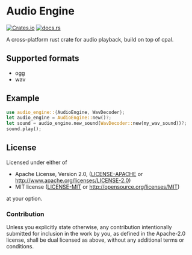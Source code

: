 # Audio Engine

[![Crates.io](https://img.shields.io/crates/v/audio-engine.svg)](https://crates.io/crates/audio-engine) 
[![docs.rs](https://docs.rs/audio-engine/badge.svg)](https://docs.rs/audio-engine/)

A cross-platform rust crate for audio playback, build on top of cpal.

## Supported formats
- ogg
- wav

## Example

```rust
use audio_engine::{AudioEngine, WavDecoder};
let audio_engine = AudioEngine::new()?;
let sound = audio_engine.new_sound(WavDecoder::new(my_wav_sound))?;
sound.play();
```

## License

Licensed under either of

 * Apache License, Version 2.0, ([LICENSE-APACHE](LICENSE-APACHE) or
   http://www.apache.org/licenses/LICENSE-2.0)
 * MIT license ([LICENSE-MIT](LICENSE-MIT) or
   http://opensource.org/licenses/MIT)

at your option.

### Contribution

Unless you explicitly state otherwise, any contribution intentionally submitted
for inclusion in the work by you, as defined in the Apache-2.0 license, shall be
dual licensed as above, without any additional terms or conditions.
